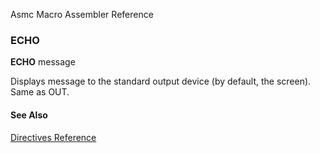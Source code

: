 Asmc Macro Assembler Reference

### ECHO

**ECHO** message

Displays message to the standard output device (by default, the screen). Same as OUT.

#### See Also

[Directives Reference](readme.md)